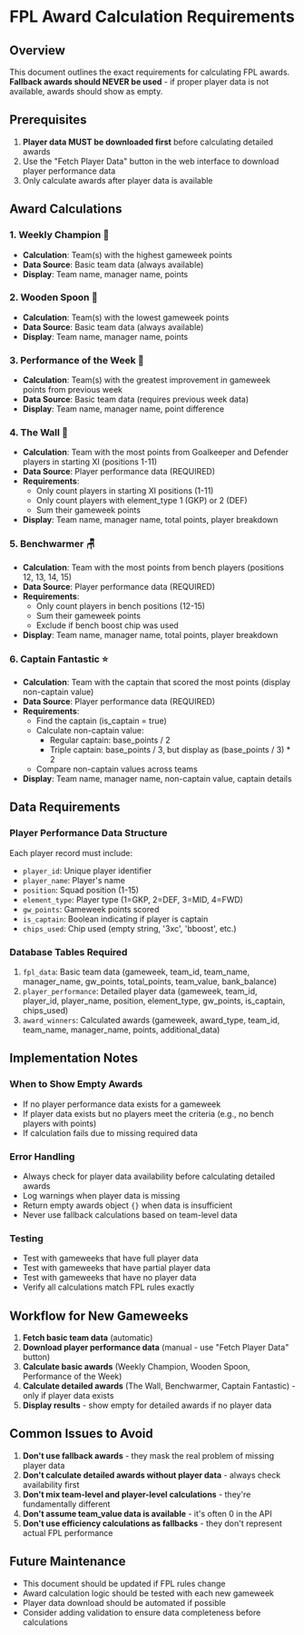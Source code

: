 # FPL Award Calculation Requirements

## Overview
This document outlines the exact requirements for calculating FPL awards. **Fallback awards should NEVER be used** - if proper player data is not available, awards should show as empty.

## Prerequisites
1. **Player data MUST be downloaded first** before calculating detailed awards
2. Use the "Fetch Player Data" button in the web interface to download player performance data
3. Only calculate awards after player data is available

## Award Calculations

### 1. Weekly Champion 👑
- **Calculation**: Team(s) with the highest gameweek points
- **Data Source**: Basic team data (always available)
- **Display**: Team name, manager name, points

### 2. Wooden Spoon 🥄
- **Calculation**: Team(s) with the lowest gameweek points
- **Data Source**: Basic team data (always available)
- **Display**: Team name, manager name, points

### 3. Performance of the Week 🚀
- **Calculation**: Team(s) with the greatest improvement in gameweek points from previous week
- **Data Source**: Basic team data (requires previous week data)
- **Display**: Team name, manager name, point difference

### 4. The Wall 🧱
- **Calculation**: Team with the most points from Goalkeeper and Defender players in starting XI (positions 1-11)
- **Data Source**: Player performance data (REQUIRED)
- **Requirements**:
  - Only count players in starting XI positions (1-11)
  - Only count players with element_type 1 (GKP) or 2 (DEF)
  - Sum their gameweek points
- **Display**: Team name, manager name, total points, player breakdown

### 5. Benchwarmer 🪑
- **Calculation**: Team with the most points from bench players (positions 12, 13, 14, 15)
- **Data Source**: Player performance data (REQUIRED)
- **Requirements**:
  - Only count players in bench positions (12-15)
  - Sum their gameweek points
  - Exclude if bench boost chip was used
- **Display**: Team name, manager name, total points, player breakdown

### 6. Captain Fantastic ⭐
- **Calculation**: Team with the captain that scored the most points (display non-captain value)
- **Data Source**: Player performance data (REQUIRED)
- **Requirements**:
  - Find the captain (is_captain = true)
  - Calculate non-captain value:
    - Regular captain: base_points / 2
    - Triple captain: base_points / 3, but display as (base_points / 3) * 2
  - Compare non-captain values across teams
- **Display**: Team name, manager name, non-captain value, captain details

## Data Requirements

### Player Performance Data Structure
Each player record must include:
- `player_id`: Unique player identifier
- `player_name`: Player's name
- `position`: Squad position (1-15)
- `element_type`: Player type (1=GKP, 2=DEF, 3=MID, 4=FWD)
- `gw_points`: Gameweek points scored
- `is_captain`: Boolean indicating if player is captain
- `chips_used`: Chip used (empty string, '3xc', 'bboost', etc.)

### Database Tables Required
1. `fpl_data`: Basic team data (gameweek, team_id, team_name, manager_name, gw_points, total_points, team_value, bank_balance)
2. `player_performance`: Detailed player data (gameweek, team_id, player_id, player_name, position, element_type, gw_points, is_captain, chips_used)
3. `award_winners`: Calculated awards (gameweek, award_type, team_id, team_name, manager_name, points, additional_data)

## Implementation Notes

### When to Show Empty Awards
- If no player performance data exists for a gameweek
- If player data exists but no players meet the criteria (e.g., no bench players with points)
- If calculation fails due to missing required data

### Error Handling
- Always check for player data availability before calculating detailed awards
- Log warnings when player data is missing
- Return empty awards object `{}` when data is insufficient
- Never use fallback calculations based on team-level data

### Testing
- Test with gameweeks that have full player data
- Test with gameweeks that have partial player data
- Test with gameweeks that have no player data
- Verify all calculations match FPL rules exactly

## Workflow for New Gameweeks

1. **Fetch basic team data** (automatic)
2. **Download player performance data** (manual - use "Fetch Player Data" button)
3. **Calculate basic awards** (Weekly Champion, Wooden Spoon, Performance of the Week)
4. **Calculate detailed awards** (The Wall, Benchwarmer, Captain Fantastic) - only if player data exists
5. **Display results** - show empty for detailed awards if no player data

## Common Issues to Avoid

1. **Don't use fallback awards** - they mask the real problem of missing player data
2. **Don't calculate detailed awards without player data** - always check availability first
3. **Don't mix team-level and player-level calculations** - they're fundamentally different
4. **Don't assume team_value data is available** - it's often 0 in the API
5. **Don't use efficiency calculations as fallbacks** - they don't represent actual FPL performance

## Future Maintenance

- This document should be updated if FPL rules change
- Award calculation logic should be tested with each new gameweek
- Player data download should be automated if possible
- Consider adding validation to ensure data completeness before calculations
